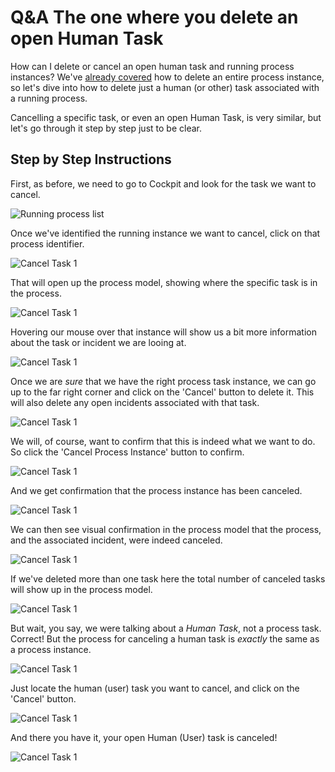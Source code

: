 # Q&A The one where you delete an open Human Task

How can I delete or cancel an open human task and running process instances? We've [already covered](link/to/question/8) how to delete an entire process instance, so let's dive into how to delete just a human (or other) task associated with a running process.

Cancelling a specific task, or even an open Human Task, is very similar, but let's go through it step by step just to be clear.

## Step by Step Instructions

First, as before, we need to go to Cockpit and look for the task we want to cancel.

![Running process list](./images/cancel-task-1.png)

Once we've identified the running instance we want to cancel, click on that process identifier.

![Cancel Task 1](./images/cancel-task-2.png)

That will open up the process model, showing where the specific task is in the process.

![Cancel Task 1](./images/cancel-task-3.png)

Hovering our mouse over that instance will show us a bit more information about the task or incident we are looing at.

![Cancel Task 1](./images/cancel-task-4.png)

Once we are _sure_ that we have the right process task instance, we can go up to the far right corner and click on the 'Cancel' button to delete it. This will also delete any open incidents associated with that task.

![Cancel Task 1](./images/cancel-task-5.png)

We will, of course, want to confirm that this is indeed what we want to do. So click the 'Cancel Process Instance' button to confirm.

![Cancel Task 1](./images/cancel-task-6.png)

And we get confirmation that the process instance has been canceled.

![Cancel Task 1](./images/cancel-task-7.png)

We can then see visual confirmation in the process model that the process, and the associated incident, were indeed canceled.

![Cancel Task 1](./images/cancel-task-8.png)

If we've deleted more than one task here the total number of canceled tasks will show up in the process model.

![Cancel Task 1](./images/cancel-task-9.png)

But wait, you say, we were talking about a _Human Task_, not a process task. Correct! But the process for canceling a human task is _exactly_ the same as a process instance.

![Cancel Task 1](./images/cancel-task-11.png)

Just locate the human (user) task you want to cancel, and click on the 'Cancel' button.

![Cancel Task 1](./images/cancel-task-10.png)

And there you have it, your open Human (User) task is canceled!

![Cancel Task 1](./images/cancel-task-12.png)